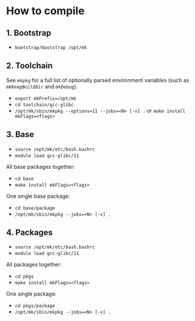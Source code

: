 # How to compile

## 1. Bootstrap
- `bootstrap/bootstrap /opt/mk`


## 2. Toolchain
See `mkpkg` for a full list of optionally parsed environment variables
(such as `mkKeepBuildDir` and `mkDebug`).
- `export mkPrefix=/opt/mk`
- `cd toolchain/gcc-glibc`
- `/opt/mk/sbin/mkpkg --options=11 --jobs=<N> [-v] .` or `make install mkFlags=<flags>`


## 3. Base
- `source /opt/mk/etc/bash.bashrc`
- `module load gcc-glibc/11`

All base packages together:
- `cd base`
- `make install mkFlags=<flags>`

One single base package:
- `cd base/package`
- `/opt/mk/sbin/mkpkg --jobs=<N> [-v] .`


## 4. Packages
- `source /opt/mk/etc/bash.bashrc`
- `module load gcc-glibc/11`

All packages together:
- `cd pkgs`
- `make install mkFlags=<flags>`

One single package:
- `cd pkgs/package`
- `/opt/mk/sbin/mkpkg --jobs=<N> [-v] .`

